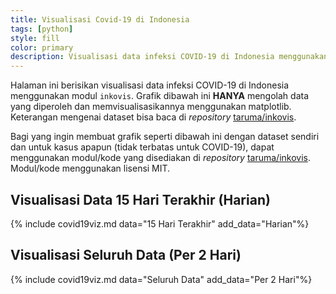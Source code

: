 ```yaml
---
title: Visualisasi Covid-19 di Indonesia
tags: [python]
style: fill
color: primary
description: Visualisasi data infeksi COVID-19 di Indonesia menggunakan matplotlib.
---
```


Halaman ini berisikan visualisasi data infeksi COVID-19 di Indonesia menggunakan modul `inkovis`. Grafik dibawah ini **HANYA** mengolah data yang diperoleh dan memvisualisasikannya menggunakan matplotlib. Keterangan mengenai dataset bisa baca di _repository_ [taruma/inkovis](https://github.com/taruma/inkovis).

Bagi yang ingin membuat grafik seperti dibawah ini dengan dataset sendiri dan untuk kasus apapun (tidak terbatas untuk COVID-19), dapat menggunakan modul/kode yang disediakan di _repository_ [taruma/inkovis](https://github.com/taruma/inkovis). Modul/kode menggunakan lisensi MIT. 

## Visualisasi Data 15 Hari Terakhir (Harian)

{% include covid19viz.md data="15 Hari Terakhir" add_data="Harian"%}

## Visualisasi Seluruh Data (Per 2 Hari)

{% include covid19viz.md data="Seluruh Data" add_data="Per 2 Hari"%}